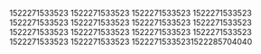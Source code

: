 1522271533523
1522271533523
1522271533523
1522271533523
1522271533523
1522271533523
1522271533523
1522271533523
1522271533523
1522271533523
1522271533523
1522271533523
1522271533523
1522271533523
15222715335231522285704040